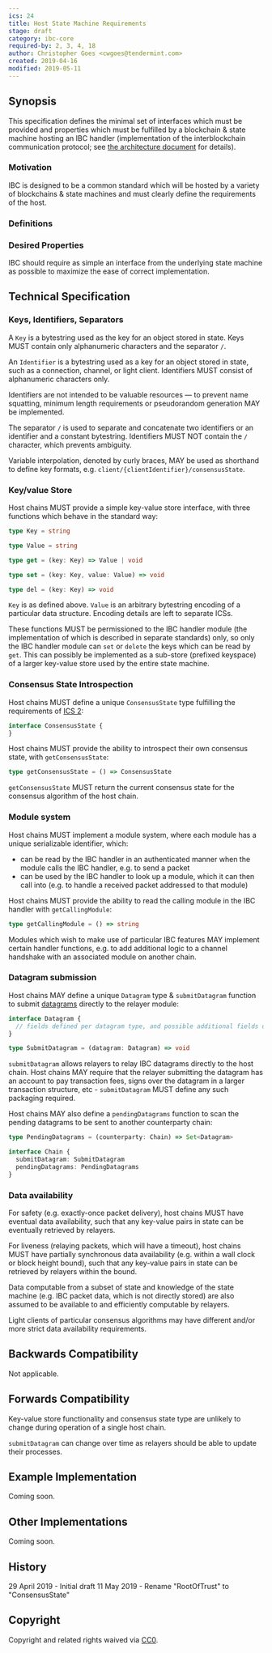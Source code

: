 ```yaml
---
ics: 24
title: Host State Machine Requirements
stage: draft
category: ibc-core
required-by: 2, 3, 4, 18
author: Christopher Goes <cwgoes@tendermint.com>
created: 2019-04-16
modified: 2019-05-11
---
```


## Synopsis

This specification defines the minimal set of interfaces which must be provided and properties which must be fulfilled by a blockchain & state machine hosting an IBC handler (implementation of the interblockchain communication protocol; see [the architecture document](../../docs/ibc/1_IBC_ARCHITECTURE.md) for details).

### Motivation

IBC is designed to be a common standard which will be hosted by a variety of blockchains & state machines and must clearly define the requirements of the host.

### Definitions

### Desired Properties

IBC should require as simple an interface from the underlying state machine as possible to maximize the ease of correct implementation.

## Technical Specification

### Keys, Identifiers, Separators

A `Key` is a bytestring used as the key for an object stored in state. Keys MUST contain only alphanumeric characters and the separator `/`.

An `Identifier` is a bytestring used as a key for an object stored in state, such as a connection, channel, or light client. Identifiers MUST consist of alphanumeric characters only.

Identifiers are not intended to be valuable resources — to prevent name squatting, minimum length requirements or pseudorandom generation MAY be implemented.

The separator `/` is used to separate and concatenate two identifiers or an identifier and a constant bytestring. Identifiers MUST NOT contain the `/` character, which prevents ambiguity.

Variable interpolation, denoted by curly braces, MAY be used as shorthand to define key formats, e.g. `client/{clientIdentifier}/consensusState`.

### Key/value Store

Host chains MUST provide a simple key-value store interface, with three functions which behave in the standard way:

```typescript
type Key = string

type Value = string
```

```typescript
type get = (key: Key) => Value | void
```

```typescript
type set = (key: Key, value: Value) => void
```

```typescript
type del = (key: Key) => void
```

`Key` is as defined above. `Value` is an arbitrary bytestring encoding of a particular data structure. Encoding details are left to separate ICSs.

These functions MUST be permissioned to the IBC handler module (the implementation of which is described in separate standards) only, so only the IBC handler module can `set` or `delete` the keys which can be read by `get`. This can possibly be implemented as a sub-store (prefixed keyspace) of a larger key-value store used by the entire state machine.

### Consensus State Introspection

Host chains MUST define a unique `ConsensusState` type fulfilling the requirements of [ICS 2](../ics-2-consensus-verification):

```typescript
interface ConsensusState {
}
```

Host chains MUST provide the ability to introspect their own consensus state, with `getConsensusState`:

```typescript
type getConsensusState = () => ConsensusState
```

`getConsensusState` MUST return the current consensus state for the consensus algorithm of the host chain.

### Module system

Host chains MUST implement a module system, where each module has a unique serializable identifier, which:
- can be read by the IBC handler in an authenticated manner when the module calls the IBC handler, e.g. to send a packet
- can be used by the IBC handler to look up a module, which it can then call into (e.g. to handle a received packet addressed to that module)

Host chains MUST provide the ability to read the calling module in the IBC handler with `getCallingModule`:

```typescript
type getCallingModule = () => string
```

Modules which wish to make use of particular IBC features MAY implement certain handler functions, e.g. to add additional logic to a channel handshake with an associated module on another chain.

### Datagram submission

Host chains MAY define a unique `Datagram` type & `submitDatagram` function to submit [datagrams](../../docs/ibc/2_IBC_TERMINOLOGY.md) directly to the relayer module:

```typescript
interface Datagram {
  // fields defined per datagram type, and possible additional fields defined per chain
}

type SubmitDatagram = (datagram: Datagram) => void
```

`submitDatagram` allows relayers to relay IBC datagrams directly to the host chain. Host chains MAY require that the relayer submitting the datagram has an account to pay transaction fees, signs over the datagram in a larger transaction structure, etc - `submitDatagram` MUST define any such packaging required.

Host chains MAY also define a `pendingDatagrams` function to scan the pending datagrams to be sent to another counterparty chain:

```typescript
type PendingDatagrams = (counterparty: Chain) => Set<Datagram>
```

```typescript
interface Chain {
  submitDatagram: SubmitDatagram
  pendingDatagrams: PendingDatagrams
}
```

### Data availability

For safety (e.g. exactly-once packet delivery), host chains MUST have eventual data availability, such that any key-value pairs in state can be eventually retrieved by relayers.

For liveness (relaying packets, which will have a timeout), host chains MUST have partially synchronous data availability (e.g. within a wall clock or block height bound), such that any key-value pairs in state can be retrieved by relayers within the bound.

Data computable from a subset of state and knowledge of the state machine (e.g. IBC packet data, which is not directly stored) are also assumed to be available to and efficiently computable by relayers.

Light clients of particular consensus algorithms may have different and/or more strict data availability requirements.

## Backwards Compatibility

Not applicable.

## Forwards Compatibility

Key-value store functionality and consensus state type are unlikely to change during operation of a single host chain.

`submitDatagram` can change over time as relayers should be able to update their processes.

## Example Implementation

Coming soon.

## Other Implementations

Coming soon.

## History

29 April 2019 - Initial draft
11 May 2019 - Rename "RootOfTrust" to "ConsensusState"

## Copyright

Copyright and related rights waived via [CC0](https://creativecommons.org/publicdomain/zero/1.0/).
